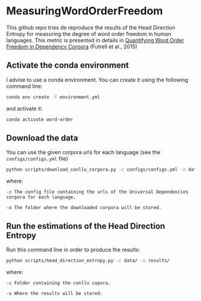 # MeasuringWordOrderFreedom

This github repo tries de reproduce the results of the Head Direction Entropy for measuring the degree of word order freedom in human languages. This metric is presented in details in [Quantifying Word Order Freedom in Dependency Corpora](https://aclanthology.org/W15-2112) (Futrell et al., 2015)
## Activate the conda environment
I advise to use a conda environment. You can create it using the following command line:
```bash
conda env create -f environment.yml
```

and activate it:
```bash
conda activate word-order
```

## Download the data

You can use the given corpora urls for each language (see the `configs/configs.yml` file)

```bash
python scripts/download_conllu_corpora.py -c configs/configs.yml -o data 
```

where:

`-c The config file containing the urls of the Universal Dependencies corpora for each language.`

`-o The folder where the downloaded corpora will be stored.`

## Run the estimations of the Head Direction Entropy

Run this command line in order to produce the results:

```bash
python scripts/head_direction_entropy.py -c data/ -o results/
```

where:

`-c Folder containing the conllu copora.`

`-o Where the results will be stored.`
